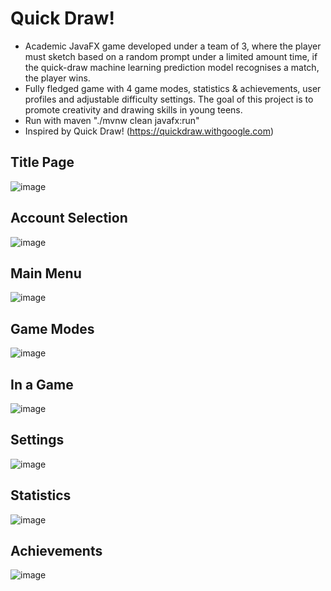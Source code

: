# Quick Draw!
- Academic JavaFX game developed under a team of 3, where the player must sketch based on a random prompt under a limited amount time, if the quick-draw machine learning prediction model recognises a match, the player wins.
- Fully fledged game with 4 game modes, statistics & achievements, user profiles and adjustable difficulty settings. The goal of this project is to promote creativity and drawing skills in young teens.
- Run with maven "./mvnw clean javafx:run"
- Inspired by Quick Draw! (https://quickdraw.withgoogle.com)

## Title Page
![image](https://github.com/calebWei/QuickDraw/assets/100410646/01a1b6ca-491c-4c69-aa5e-d69d45e65ec6)

## Account Selection
![image](https://github.com/calebWei/QuickDraw/assets/100410646/94a05773-b961-4923-b3d6-1532fceb3611)

## Main Menu
![image](https://github.com/calebWei/QuickDraw/assets/100410646/c2799f72-65a2-4f8d-b4e7-d8acb704c9b2)

## Game Modes
![image](https://github.com/calebWei/QuickDraw/assets/100410646/5028da3c-7614-428c-b415-82e8fb50ec46)

## In a Game
![image](https://github.com/calebWei/QuickDraw/assets/100410646/53b914e6-d95d-49f9-b622-3a2ed05f39de)

## Settings
![image](https://github.com/calebWei/QuickDraw/assets/100410646/37e3e1dd-7233-4d47-b620-09f0dce72546)

## Statistics
![image](https://github.com/calebWei/QuickDraw/assets/100410646/63e5f604-7eca-472d-95ed-693bcc45d46f)

## Achievements
![image](https://github.com/calebWei/QuickDraw/assets/100410646/7f9e96ca-2fe0-4edd-8351-302d1616f92b)
